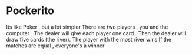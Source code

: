 # Pockerito
Its like Poker , but a lot simpler 
There are two players , you and the computer . 
The dealer will give each player one card . 
Then the dealer will draw five cards (the river). The player with the most river wins 
If the matches are equal , everyone's a winner
